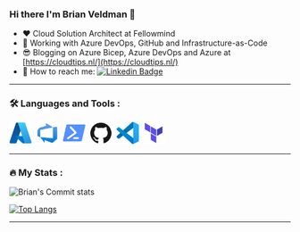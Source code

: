 ### Hi there I'm Brian Veldman 👋

 - ❤️ Cloud Solution Architect at Fellowmind 
 - 🚀 Working with Azure DevOps, GitHub and Infrastructure-as-Code
 - 😎 Blogging on Azure Bicep, Azure DevOps and Azure at [https://cloudtips.nl/](https://cloudtips.nl/)
 - 🤠 How to reach me: [![Linkedin Badge](https://img.shields.io/badge/LinkedIn-blue?style=flat&logo=Linkedin&logoColor=white)](https://www.linkedin.com/in/brian-veldman/)

---

### :hammer_and_wrench: Languages and Tools :
<div>
  <img src="https://github.com/devicons/devicon/blob/master/icons/azure/azure-original.svg" title="Azure" alt="Azure" width="40" height="40"/>&nbsp;
  <img src="https://github.com/devicons/devicon/blob/master/icons/azuredevops/azuredevops-original.svg" title="Azure DevOps" alt="Azure DevOps" width="40" height="40"/>&nbsp;
  <img src="https://github.com/devicons/devicon/blob/master/icons/powershell/powershell-original.svg" title="PowerShell" alt="PowerShell" width="40" height="40"/>&nbsp;
  <img src="https://github.com/devicons/devicon/blob/master/icons/github/github-original.svg" title="GitHub" alt="GitHub" width="40" height="40"/>&nbsp;
  <img src="https://github.com/devicons/devicon/blob/master/icons/vscode/vscode-original.svg" title="VSCode" alt="VSCode" width="40" height="40"/>&nbsp;
  <img src="https://github.com/devicons/devicon/blob/master/icons/terraform/terraform-original.svg" title="Terraform" alt="Terraform" width="40" height="40"/>&nbsp;
</div>

---

### :fire: My Stats :
![Brian's Commit stats](https://github-profile-summary-cards.vercel.app/api/cards/profile-details?username=brianveldman&theme=github_dark)

[![Top Langs](https://github-readme-stats.vercel.app/api/top-langs/?username=brianveldman&layout=compact&theme=vision-friendly-dark)](https://github.com/anuraghazra/github-readme-stats)

---
